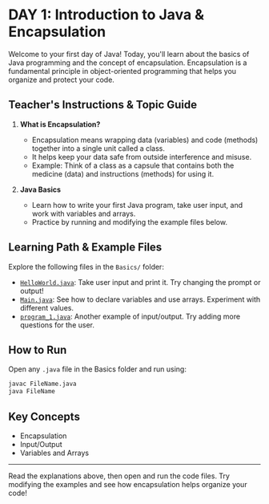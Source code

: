 
# DAY 1: Introduction to Java & Encapsulation

Welcome to your first day of Java! Today, you'll learn about the basics of Java programming and the concept of encapsulation. Encapsulation is a fundamental principle in object-oriented programming that helps you organize and protect your code.

## Teacher's Instructions & Topic Guide

1. **What is Encapsulation?**
	- Encapsulation means wrapping data (variables) and code (methods) together into a single unit called a class.
	- It helps keep your data safe from outside interference and misuse.
	- Example: Think of a class as a capsule that contains both the medicine (data) and instructions (methods) for using it.

2. **Java Basics**
	- Learn how to write your first Java program, take user input, and work with variables and arrays.
	- Practice by running and modifying the example files below.

## Learning Path & Example Files

Explore the following files in the `Basics/` folder:

- [`HelloWorld.java`](Basics/HelloWorld.java): Take user input and print it. Try changing the prompt or output!
- [`Main.java`](Basics/Main.java): See how to declare variables and use arrays. Experiment with different values.
- [`program_1.java`](Basics/program_1.java): Another example of input/output. Try adding more questions for the user.

## How to Run

Open any `.java` file in the Basics folder and run using:

```sh
javac FileName.java
java FileName
```

## Key Concepts

- Encapsulation
- Input/Output
- Variables and Arrays

---

Read the explanations above, then open and run the code files. Try modifying the examples and see how encapsulation helps organize your code!
